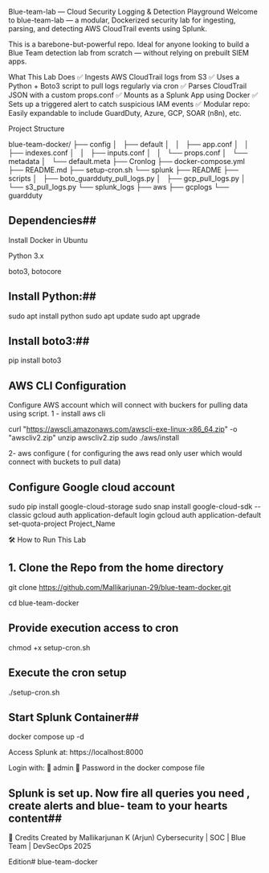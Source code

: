 Blue-team-lab — Cloud Security Logging & Detection Playground
Welcome to blue-team-lab — a modular, Dockerized security lab for ingesting, parsing, and detecting AWS CloudTrail events using Splunk.

This is a barebone-but-powerful repo. Ideal for anyone looking to build a Blue Team detection lab from scratch — without relying on prebuilt SIEM apps.

What This Lab Does
✅ Ingests AWS CloudTrail logs from S3
✅ Uses a Python + Boto3 script to pull logs regularly via cron
✅ Parses CloudTrail JSON with a custom props.conf
✅ Mounts as a Splunk App using Docker
✅ Sets up a triggered alert to catch suspicious IAM events
✅ Modular repo: Easily expandable to include GuardDuty, Azure, GCP, SOAR (n8n), etc.

Project Structure

blue-team-docker/
├── config
│   ├── default
│   │   ├── app.conf
│   │   ├── indexes.conf
│   │   ├── inputs.conf
│   │   └── props.conf
│   └── metadata
│       └── default.meta
├── Cronlog
├── docker-compose.yml
├── README.md
├── setup-cron.sh
└── splunk
    ├── README
    ├── scripts
    │   ├── boto_guardduty_pull_logs.py
    │   ├── gcp_pull_logs.py
    │   └── s3_pull_logs.py
    └── splunk_logs
        ├── aws
        ├── gcplogs
        └── guardduty

## Dependencies##

Install Docker in Ubuntu 

Python 3.x

boto3, botocore

## Install Python:##

sudo apt install python
sudo apt update
sudo apt upgrade

## Install boto3:##

pip install boto3

## AWS CLI Configuration ##

Configure AWS account which will connect with buckers for pulling data using script.
1 - install aws cli

curl "https://awscli.amazonaws.com/awscli-exe-linux-x86_64.zip" -o "awscliv2.zip"
unzip awscliv2.zip
sudo ./aws/install

2- aws configure ( for configuring the aws read only user which would connect with buckets to pull data)

## Configure Google cloud account ##

sudo pip install google-cloud-storage
sudo snap install google-cloud-sdk --classic
gcloud auth application-default login
gcloud auth application-default set-quota-project Project_Name


🛠️ How to Run This Lab

## 1. Clone the Repo from the home directory ##
git clone https://github.com/Mallikarjunan-29/blue-team-docker.git

cd blue-team-docker

## Provide execution access to cron ##
chmod +x setup-cron.sh

## Execute the cron setup
./setup-cron.sh

## Start Splunk Container##

docker compose up -d

Access Splunk at: https://localhost:8000 

Login with: 👤 admin
 🔐 Password in the docker compose file

## Splunk is set up. Now fire all queries you need , create alerts and blue- team to your hearts content##


🙌 Credits Created by Mallikarjunan K (Arjun) 
Cybersecurity | SOC | Blue Team | DevSecOps 2025 

Edition# blue-team-docker
